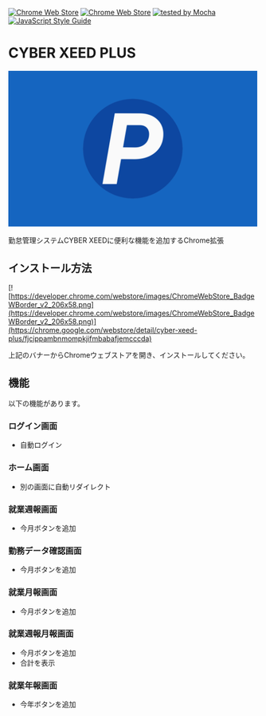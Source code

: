 [![Chrome Web Store](https://img.shields.io/chrome-web-store/v/fjcippambnmompkjifmbabafjemcccda.svg)](https://chrome.google.com/webstore/detail/cyber-xeed-plus/fjcippambnmompkjifmbabafjemcccda)
[![Chrome Web Store](https://img.shields.io/chrome-web-store/users/fjcippambnmompkjifmbabafjemcccda.svg)](https://chrome.google.com/webstore/detail/cyber-xeed-plus/fjcippambnmompkjifmbabafjemcccda)
[![tested by Mocha](https://img.shields.io/badge/tested%20by-Mocha-%238d6748)](https://mochajs.org/)
[![JavaScript Style Guide](https://img.shields.io/badge/code_style-standard-brightgreen.svg)](https://standardjs.com)

# CYBER XEED PLUS
<img src="promo/banner_1280x800.png" alt="CYBER XEED PLUS" width="500">

勤怠管理システムCYBER XEEDに便利な機能を追加するChrome拡張

## インストール方法
[![https://developer.chrome.com/webstore/images/ChromeWebStore_BadgeWBorder_v2_206x58.png](https://developer.chrome.com/webstore/images/ChromeWebStore_BadgeWBorder_v2_206x58.png)](https://chrome.google.com/webstore/detail/cyber-xeed-plus/fjcippambnmompkjifmbabafjemcccda)

上記のバナーからChromeウェブストアを開き、インストールしてください。

## 機能
以下の機能があります。

### ログイン画面
* 自動ログイン

### ホーム画面
* 別の画面に自動リダイレクト

### 就業週報画面
* 今月ボタンを追加

### 勤務データ確認画面
* 今月ボタンを追加

### 就業月報画面
* 今月ボタンを追加

### 就業週報月報画面
* 今月ボタンを追加
* 合計を表示

### 就業年報画面
* 今年ボタンを追加

